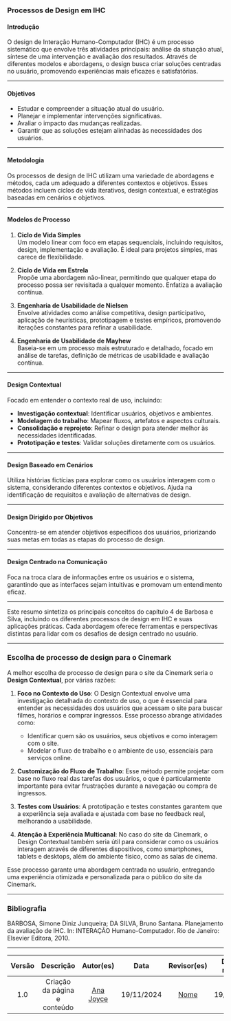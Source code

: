 ### Processos de Design em IHC

#### **Introdução**
O design de Interação Humano-Computador (IHC) é um processo sistemático que envolve três atividades principais: análise da situação atual, síntese de uma intervenção e avaliação dos resultados. Através de diferentes modelos e abordagens, o design busca criar soluções centradas no usuário, promovendo experiências mais eficazes e satisfatórias.

---

#### **Objetivos**
- Estudar e compreender a situação atual do usuário.
- Planejar e implementar intervenções significativas.
- Avaliar o impacto das mudanças realizadas.
- Garantir que as soluções estejam alinhadas às necessidades dos usuários.

---

#### **Metodologia**
Os processos de design de IHC utilizam uma variedade de abordagens e métodos, cada um adequado a diferentes contextos e objetivos. Esses métodos incluem ciclos de vida iterativos, design contextual, e estratégias baseadas em cenários e objetivos.

---

#### **Modelos de Processo**

1. **Ciclo de Vida Simples**  
   Um modelo linear com foco em etapas sequenciais, incluindo requisitos, design, implementação e avaliação. É ideal para projetos simples, mas carece de flexibilidade.

2. **Ciclo de Vida em Estrela**  
   Propõe uma abordagem não-linear, permitindo que qualquer etapa do processo possa ser revisitada a qualquer momento. Enfatiza a avaliação contínua.

3. **Engenharia de Usabilidade de Nielsen**  
   Envolve atividades como análise competitiva, design participativo, aplicação de heurísticas, prototipagem e testes empíricos, promovendo iterações constantes para refinar a usabilidade.

4. **Engenharia de Usabilidade de Mayhew**  
   Baseia-se em um processo mais estruturado e detalhado, focado em análise de tarefas, definição de métricas de usabilidade e avaliação contínua.

---

#### **Design Contextual**
Focado em entender o contexto real de uso, incluindo:
- **Investigação contextual**: Identificar usuários, objetivos e ambientes.
- **Modelagem do trabalho**: Mapear fluxos, artefatos e aspectos culturais.
- **Consolidação e reprojeto**: Refinar o design para atender melhor às necessidades identificadas.
- **Prototipação e testes**: Validar soluções diretamente com os usuários.

---

#### **Design Baseado em Cenários**
Utiliza histórias fictícias para explorar como os usuários interagem com o sistema, considerando diferentes contextos e objetivos. Ajuda na identificação de requisitos e avaliação de alternativas de design.

---

#### **Design Dirigido por Objetivos**
Concentra-se em atender objetivos específicos dos usuários, priorizando suas metas em todas as etapas do processo de design.

---

#### **Design Centrado na Comunicação**
Foca na troca clara de informações entre os usuários e o sistema, garantindo que as interfaces sejam intuitivas e promovam um entendimento eficaz.

---

Este resumo sintetiza os principais conceitos do capítulo 4 de Barbosa e Silva, incluindo os diferentes processos de design em IHC e suas aplicações práticas. Cada abordagem oferece ferramentas e perspectivas distintas para lidar com os desafios de design centrado no usuário.

---

### **Escolha de processo de design para o Cinemark**
A melhor escolha de processo de design para o site da Cinemark seria o **Design Contextual**, por várias razões:

1. **Foco no Contexto do Uso**: O Design Contextual envolve uma investigação detalhada do contexto de uso, o que é essencial para entender as necessidades dos usuários que acessam o site para buscar filmes, horários e comprar ingressos. Esse processo abrange atividades como:
   - Identificar quem são os usuários, seus objetivos e como interagem com o site.
   - Modelar o fluxo de trabalho e o ambiente de uso, essenciais para serviços online.

2. **Customização do Fluxo de Trabalho**: Esse método permite projetar com base no fluxo real das tarefas dos usuários, o que é particularmente importante para evitar frustrações durante a navegação ou compra de ingressos.

3. **Testes com Usuários**: A prototipação e testes constantes garantem que a experiência seja avaliada e ajustada com base no feedback real, melhorando a usabilidade.

4. **Atenção à Experiência Multicanal**: No caso do site da Cinemark, o Design Contextual também seria útil para considerar como os usuários interagem através de diferentes dispositivos, como smartphones, tablets e desktops, além do ambiente físico, como as salas de cinema.

Esse processo garante uma abordagem centrada no usuário, entregando uma experiência otimizada e personalizada para o público do site da Cinemark.

---

### **Bibliografia**
BARBOSA, Simone Diniz Junqueira; DA SILVA, Bruno Santana. Planejamento da avaliação de IHC. In: INTERAÇÃO Humano-Computador. Rio de Janeiro: Elsevier Editora, 2010.

---


| Versão |     Descrição      |                     Autor(es)                     |    Data    |                     Revisor(es)                     | Data de revisão |
| :----: | :----------------: | :-----------------------------------------------: | :--------: | :-------------------------------------------------: | :-------------: |
|  1.0   | Criação da página e conteúdo | [Ana Joyce](https://github.com/anajoyceamorim) | 19/11/2024 | [Nome](https://github.com/github) |   19/11/2024   |